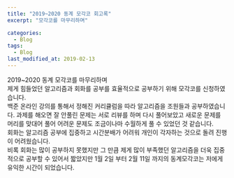 ```yaml
---
title: "2019~2020 동계 모각코 회고록"
excerpt: "모각코를 마무리하며"

categories:
  - Blog
tags:
  - Blog
last_modified_at: 2019-02-13
---
```

2019~2020 동계 모각코를 마무리하며  
제게 힘들었던 알고리즘과 회화를 공부를 효율적으로 공부하기 위해 모각코를 신청하였습니다.  
백준 온라인 강의를 통해서 정해진 커리큘럼을 따라 알고리즘을 조원들과 공부하였습니다.
과제를 해오면 잘 안풀린 문제는 서로 리뷰를 하며 다시 풀어보았고 새로운 문제를 머리를 맞대어 풀어 어려운 문제도 조금이나마 수월하게 풀 수 있었던 것 같습니다.  
회화는 알고리즘 공부에 집중하고 시간분배가 어려워 개인이 각자하는 것으로 돌려 진행이 어려웠습니다.  
비록 회화는 많이 공부하지 못했지만 그 만큼 제게 많이 부족했던 알고리즘을 더욱 집중적으로 공부할 수 있어서 짧았지만 1월 2일 부터 2월 11일 까지의 동계모각코는 저에게 유익한 시간이 되었습니다.  
